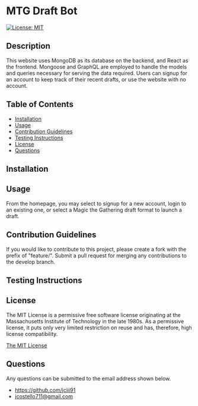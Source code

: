# MTG Draft Bot

[![License: MIT](https://img.shields.io/badge/License-MIT-yellow.svg)](https://opensource.org/licenses/MIT)

## Description

This website uses MongoDB as its database on the backend, and React as the frontend. Mongoose and GraphQL are employed to handle the models and queries necessary for serving the data required. Users can signup for an account to keep track of their recent drafts, or use the website with no account.

## Table of Contents

- [Installation](#installation)
- [Usage](#usage)
- [Contribution Guidelines](#contribution-guidelines)
- [Testing Instructions](#testing-instructions)
- [License](#license)
- [Questions](#questions)

## Installation



## Usage

From the homepage, you may select to signup for a new account, login to an existing one, or select a Magic the Gathering draft format to launch a draft.

## Contribution Guidelines

If you would like to contribute to this project, please create a fork with the prefix of "feature/". Submit a pull request for merging any contributions to the develop branch.

## Testing Instructions



## License

The MIT License is a permissive free software license originating at the Massachusetts Institute of Technology in the late 1980s. As a permissive license, it puts only very limited restriction on reuse and has, therefore, high license compatibility.

[The MIT License](https://opensource.org/licenses/MIT)

## Questions

Any questions can be submitted to the email address shown below.

- https://github.com/jciii91
- jcostello711@gmail.com

